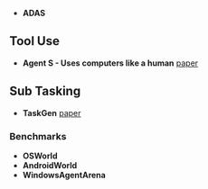 
- **ADAS**

## Tool Use

- **Agent S - Uses computers like a human** [paper](https://paperswithcode.com/paper/agent-s-an-open-agentic-framework-that-uses)

## Sub Tasking

- **TaskGen** [paper](https://paperswithcode.com/paper/taskgen-a-task-based-memory-infused-agentic)

### Benchmarks

- **OSWorld**
- **AndroidWorld**
- **WindowsAgentArena**